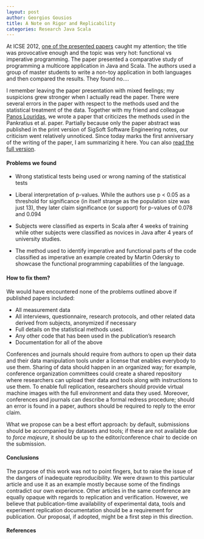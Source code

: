 ```yaml
---
layout: post
author: Georgios Gousios
title: A Note on Rigor and Replicability
categories: Research Java Scala
---
```


At ICSE 2012, [one of the presented papers]() caught my attention; the title
was provocative enough and the topic was very hot: functional vs imperative
programming. The paper presented a comparative study of programming a multicore
application in Java and Scala. The authors used a group of master
students to write a non-toy application in both languages and then compared
the results. They found no....

I remember leaving the paper presentation with mixed feelings; my suspicions
grew stronger when I actually read the paper. There were several errors in the
paper with respect to the methods used and the statistical treatment of the data.
Together with my friend and colleague [Panos Louridas](), we wrote a paper that
criticizes the methods used in the Pankratius et al. paper. Partially because
only the paper abstract was published in the print version of SigSoft Software
Engineering notes, our criticism went relatively unnoticed. Since today marks
the first anniversary of the writing of the paper, I am summarizing it here.
You can also [read the full version]().

#### Problems we found

* Wrong statistical tests being used or wrong naming of the statistical tests

* Liberal interpretation of p-values. While the authors use p < 0.05 as a
threshold for significance (in itself strange as the population size was just
13), they later claim significance (or support) for p-values of 0.078 and 0.094

* Subjects were classified as experts in Scala after 4 weeks of training while
other subjects were classified as novices in Java after 4 years of university
studies.

* The method used to identify imperative and functional parts of the code
classified as imperative an example created by Martin Odersky to showcase
the functional programming capabilities of the language.

#### How to fix them?

We would have encountered none of the problems outlined above if published papers included:

* All measurement data
* All interviews, questionnaire, research protocols, and other related data derived from subjects, anonymized if necessary
* Full details on the statistical methods used.
* Any other code that has been used in the publication’s research
* Documentation for all of the above

Conferences and journals should require from authors to open up their data and
their data manipulation tools under a license that enables everybody to use
them. Sharing of data should happen in an organized way; for example, conference
organization committees could create a shared repository where researchers can
upload their data and tools along with instructions to use them. To enable full
replication, researchers should provide virtual machine images with the full
environment and data they used. Moreover, conferences and journals can describe
a formal redress procedure; should an error is found in a paper, authors should
be required to reply to the error claim.

What we propose can be a best effort approach: by default, submissions should be
accompanied by datasets and tools; if these are not available due to *force
majeure*, it should be up to the editor/conference chair to decide on the
submission.

#### Conclusions

The purpose of this work was not to point fingers, but to raise the issue of the
dangers of inadequate reproducibility. We were drawn to this particular article
and use it as an example mostly because some of the findings contradict our own
experience. Other articles in the same conference are equally opaque with
regards to replication and verification. However, we believe that
publication-time availability of experimental data, tools and experiment
replication documentation should be a requirement for publication. Our proposal,
if adopted, might be a first step in this direction.


#### References
